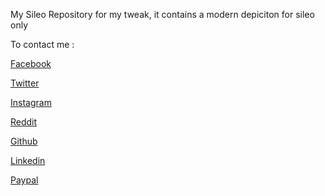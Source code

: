  My Sileo Repository for my tweak, it contains a modern depiciton for sileo only

To contact me :

[Facebook](https://www.facebook.com/mhmdsabdlh)

[Twitter](https://twitter.com/MhmdSAbdlh)

[Instagram](https://www.instagram.com/mhmdsabdlh)

[Reddit](https://www.reddit.com/user/hamadakakos)

[Github](https://github.com/MhmdSAbdlh)

[Linkedin](https://www.linkedin.com/in/mhmdsabdlh)

[Paypal](https://paypal.me/mhmdsabdlh)
